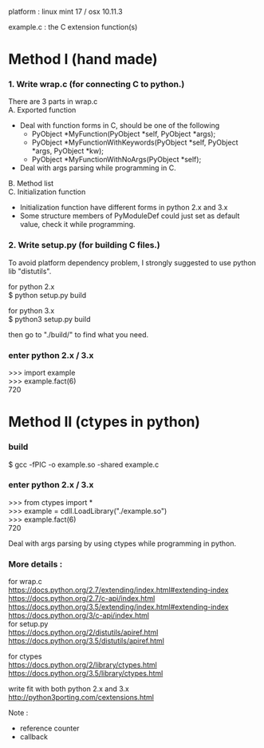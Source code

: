 platform : linux mint 17 / osx 10.11.3

example.c : the C extension function(s)  

# Method I (hand made)  
### 1. Write wrap.c (for connecting C to python.)  
There are 3 parts in wrap.c  
A. Exported function
  - Deal with function forms in C, should be one of the following
    - PyObject *MyFunction(PyObject *self, PyObject *args);
    - PyObject *MyFunctionWithKeywords(PyObject *self, PyObject *args, PyObject *kw);
    - PyObject *MyFunctionWithNoArgs(PyObject *self);  
  - Deal with args parsing while programming in C.  

B. Method list  
C. Initialization function  
  - Initialization function have different forms in python 2.x and 3.x  
  - Some structure members of PyModuleDef could just set as default value, check it while programming.

### 2. Write setup.py (for building C files.)
To avoid platform dependency problem, I strongly suggested to use python lib "distutils".  

for python 2.x  
$ python setup.py build  

for python 3.x  
$ python3 setup.py build  

then go to "./build/" to find what you need.  

### enter python 2.x / 3.x
\>>> import example  
\>>> example.fact(6)  
720

# Method II (ctypes in python)  
### build  
$ gcc -fPIC -o example.so -shared example.c  

### enter python 2.x / 3.x
\>>> from ctypes import *  
\>>> example = cdll.LoadLibrary("./example.so")  
\>>> example.fact(6)  
720  

Deal with args parsing by using ctypes while programming in python.  

### More details :  
for wrap.c  
https://docs.python.org/2.7/extending/index.html#extending-index  
https://docs.python.org/2.7/c-api/index.html  
https://docs.python.org/3.5/extending/index.html#extending-index  
https://docs.python.org/3/c-api/index.html  
for setup.py  
https://docs.python.org/2/distutils/apiref.html  
https://docs.python.org/3.5/distutils/apiref.html  

for ctypes  
https://docs.python.org/2/library/ctypes.html  
https://docs.python.org/3.5/library/ctypes.html

write fit with both python 2.x and 3.x  
http://python3porting.com/cextensions.html

Note :  
  - reference counter  
  - callback
